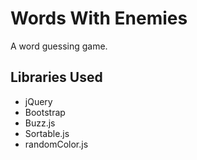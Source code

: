 # Words With Enemies
A word guessing game.

## Libraries Used
* jQuery
* Bootstrap
* Buzz.js
* Sortable.js
* randomColor.js